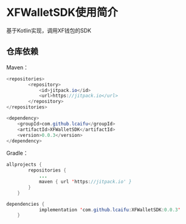 # XFWalletSDK使用简介
基于Kotlin实现，调用XF钱包的SDK
## 仓库依赖

Maven：
```Java
<repositories>
		<repository>
		    <id>jitpack.io</id>
		    <url>https://jitpack.io</url>
		</repository>
</repositories>

<dependency>
	<groupId>com.github.lcaifu</groupId>
	<artifactId>XFWalletSDK</artifactId>
	<version>0.0.3</version>
</dependency>
```
Gradle：
```Java
allprojects {
		repositories {
			...
			maven { url 'https://jitpack.io' }
		}
	}

dependencies {
	        implementation 'com.github.lcaifu:XFWalletSDK:0.0.3'
	}
```
